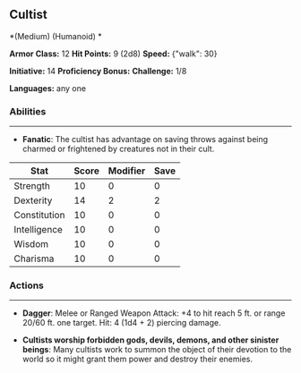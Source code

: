 ## Cultist
*(Medium) (Humanoid) *

**Armor Class:** 12
**Hit Points:** 9 (2d8)
**Speed:** {"walk": 30}

**Initiative:** 14
**Proficiency Bonus:**
**Challenge:** 1/8

**Languages:** any one

### Abilities
 --- 
- **Fanatic**: The cultist has advantage on saving throws against being charmed or frightened by creatures not in their cult.



| Stat | Score | Modifier | Save |
| ---- | ---- | ---- | ---- |
| Strength | 10 | 0 | 0 |
| Dexterity | 14 | 2 | 2 |
| Constitution | 10 | 0 | 0 |
| Intelligence | 10 | 0 | 0 |
| Wisdom | 10 | 0 | 0 |
| Charisma | 10 | 0 | 0 |

### Actions
 --- 
- **Dagger**: Melee or Ranged Weapon Attack: +4 to hit  reach 5 ft. or range 20/60 ft.  one target. Hit: 4 (1d4 + 2) piercing damage.

- **Cultists worship forbidden gods, devils, demons, and other sinister beings**: Many cultists work to summon the object of their devotion to the world so it might grant them power and destroy their enemies.

